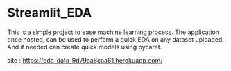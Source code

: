 # Streamlit_EDA

This is a simple project to ease machine learning process.
The application once hosted, can be used to perform a quick EDA on any dataset uploaded. And if needed can create quick models using pycaret.


site : https://eda-data-9d79aa8caa61.herokuapp.com/
